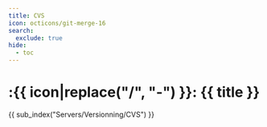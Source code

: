```yaml
---
title: CVS
icon: octicons/git-merge-16
search:
  exclude: true
hide:
  - toc
---
```


# :{{ icon|replace("/", "-") }}: {{ title }}

{{ sub_index("Servers/Versionning/CVS") }}
